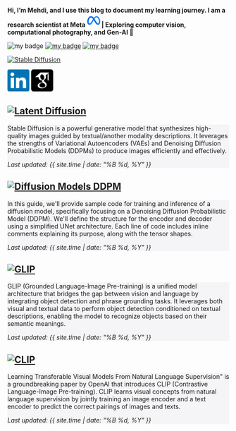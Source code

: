  
**Hi, I’m Mehdi, and I use this blog to document my learning journey. 
 I am a research scientist at Meta <img src="images/Meta.png"  width="30" height="30"> | Exploring computer vision, computational photography, and Gen-AI 🚀**

![my badge](https://badgen.net/badge/Mehdi_seyfi/red?icon=twitter)
[![my badge](https://flat.badgen.net/badge/StableDiffusion/s/blue?icon=github)](posts/StableDiffusion.md)
[![my badge](https://badgen.net/badge/StableDiffusion/s/blue?icon=github)](posts/StableDiffusion.md)

[![Stable Diffusion](https://badgen.net/badge/icon/stable%20diffusion?icon=github&label)](posts/StableDiffusion.md)


[<img src="images/LinkedIn_logo_initials.png"  width="50" height="50">](https://www.linkedin.com/in/mehdi-seyfi-38189220/)   [<img src="images/googlescholar.png"  width="50" height="50">](https://scholar.google.ca/citations?user=6l0PmOEAAAAJ&hl=en)


## [![Latent Diffusion](https://img.shields.io/badge/Latent_Diffusion-grey?style=for-the-badge&logo=github)](posts/StableDiffusion.md)
<div style="background-color:rgba(200, 200, 210, 0.1470588); text-align:left; vertical-align: center; padding:10px 10;">
Stable Diffusion is a powerful generative model that synthesizes high-quality images guided by textual/another modality descriptions. It leverages the strengths of Variational Autoencoders (VAEs) and Denoising Diffusion Probabilistic Models (DDPMs) to produce images efficiently and effectively.

 
_Last updated: {{ site.time | date: "%B %d, %Y" }}_
</div>

## [![Diffusion Models DDPM](https://img.shields.io/badge/Diffusion_Models-grey?style=for-the-badge&logo=github)](posts/Diffusion.md)
<div style="background-color:rgba(200, 200, 210, 0.1470588); text-align:left; vertical-align: center; padding:10px 10;">
In this guide, we'll provide sample code for training and inference of a diffusion model, specifically focusing on a Denoising Diffusion Probabilistic Model (DDPM). We'll define the structure for the encoder and decoder using a simplified UNet architecture. Each line of code includes inline comments explaining its purpose, along with the tensor shapes.

 
_Last updated: {{ site.time | date: "%B %d, %Y" }}_
</div>

## [![GLIP](https://img.shields.io/badge/Grounded_Language_Image_Pre_training_(GLIP)-grey?style=for-the-badge&logo=github)](posts/GLIP.md)
<div style="background-color:rgba(200, 200, 210, 0.1470588); text-align:left; vertical-align: center; padding:10px 10;">
GLIP (Grounded Language-Image Pre-training) is a unified model architecture that bridges the gap between vision and language by integrating object detection and phrase grounding tasks. It leverages both visual and textual data to perform object detection conditioned on textual descriptions, enabling the model to recognize objects based on their semantic meanings.


_Last updated: {{ site.time | date: "%B %d, %Y" }}_
</div>

## [![CLIP](https://img.shields.io/badge/Learning_Transferable_Visual_Models_From_Natural_Language_Supervision_(CLIP)-grey?style=for-the-badge&logo=github)](posts/CLIP.md)
<div style="background-color:rgba(200, 200, 210, 0.1470588); text-align:left; vertical-align: center; padding:10px 10;">
Learning Transferable Visual Models From Natural Language Supervision" is a groundbreaking paper by OpenAI that introduces CLIP (Contrastive Language-Image Pre-training). CLIP learns visual concepts from natural language supervision by jointly training an image encoder and a text encoder to predict the correct pairings of images and texts.


_Last updated: {{ site.time | date: "%B %d, %Y" }}_
</div>




